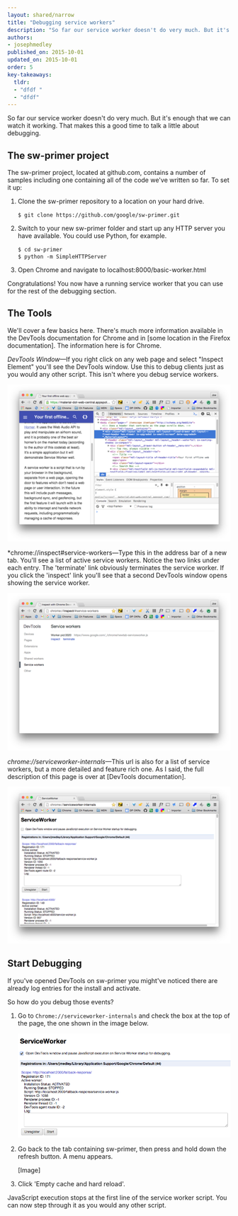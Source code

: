 ```yaml
---
layout: shared/narrow
title: "Debugging service workers"
description: "So far our service worker doesn't do very much. But it's enough that we can watch it working. That makes this a good time to talk a little about debugging."
authors:
- josephmedley
published_on: 2015-10-01
updated_on: 2015-10-01
order: 5
key-takeaways:
  tldr:   
  - "dfdf " 
  - "dfdf"
---
```


<p class="intro">
  So far our service worker doesn't do very much. But it's enough that we can 
  watch it working. That makes this a good time to talk a little about 
  debugging.
</p>

## The sw-primer project

The sw-primer project, located at github.com, contains a number of samples 
including one containing all of the code we've written so far. To set it up:

1. Clone the sw-primer repository to a location on your hard drive.

       $ git clone https://github.com/google/sw-primer.git

2. Switch to your new sw-primer folder and start up any HTTP server you have 
   available. You could use Python, for example.

       $ cd sw-primer
       $ python -m SimpleHTTPServer

3. Open Chrome and navigate to localhost:8000/basic-worker.html

Congratulations! You now have a running service worker that you can use for the 
rest of the debugging section.

## The Tools

We'll cover a few basics here. There's much more information available in the 
DevTools documentation for Chrome and in [some location in the Firefox 
documentation]. The information here is for Chrome.

*DevTools Window*&mdash;If you right click on any web page and select "Inspect 
Element" you'll see the DevTools window. Use this to debug clients just as you 
would any other script. This isn't where you debug service workers.

![the devtools window](images/devtools-window.png)

*chrome://inspect#service-workers&mdash;Type this in the address bar of a new 
tab. You'll see a list of active service workers. Notice the two links under 
each entry. The 'terminate' link obviously terminates the service worker. If you 
click the 'inspect' link you'll see that a second DevTools window opens showing 
the service worker.

![the chrome://inspect#service-workers page](images/inspect-service-workers.png)

*chrome://serviceworker-internals*&mdash;This url is also for a list of service 
workers, but a more detailed and feature rich one. As I said, the full 
description of this page is over at [DevTools documentation]. 

![the chrome://serviceworker-internals page](images/serviceworker-internals.png)

## Start Debugging

If you've opened DevTools on sw-primer you might've noticed there are already 
log entries for the install and activate. 

So how do you debug those events?

1. Go to `Chrome://serviceworker-internals` and check the box at the top of the 
   page, the one shown in the image below.

   ![the open DevTools box is checked](images/open-devtools.png)

2. Go back to the tab containing sw-primer, then press and hold down the refresh 
   button. A menu appears.

   [Image]

3. Click 'Empty cache and hard reload'.

JavaScript execution stops at the first line of the service worker script. You 
can now step through it as you would any other script.

